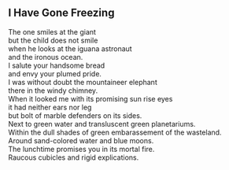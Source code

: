 I Have Gone Freezing
--------------------
The one smiles at the giant  
but the child does not smile  
when he looks at the iguana astronaut  
and the ironous ocean.  
I salute your handsome bread  
and envy your plumed pride.  
I was without doubt the mountaineer elephant  
there in the windy chimney.  
When it looked me with its promising sun rise eyes  
it had neither ears nor leg  
but bolt of marble defenders on its sides.  
Next to green water and transluscent green planetariums.  
Within the dull shades of green embarassement of the wasteland.  
Around sand-colored water and blue moons.  
The lunchtime promises you in its mortal fire.  
Raucous cubicles and rigid explications.  
